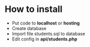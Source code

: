 # How to install
* Put code to **localhost** or **hosting**
* Create database
* Import file students.sql to database
* Edit config in **api/students.php**